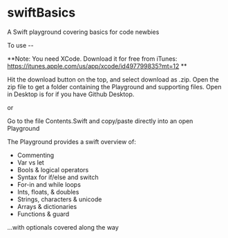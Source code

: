 # swiftBasics
A Swift playground covering basics for code newbies

To use -- 

**Note: You need XCode. Download it for free from iTunes: https://itunes.apple.com/us/app/xcode/id497799835?mt=12 **

Hit the download button on the top, and select download as .zip. Open the zip file to get a folder containing the Playground and supporting files. Open in Desktop is for if you have Github Desktop.

or

Go to the file Contents.Swift and copy/paste directly into an open Playground

The Playground provides a swift overview of:

* Commenting
* Var vs let
* Bools & logical operators
* Syntax for if/else and switch
* For-in and while loops
* Ints, floats, & doubles
* Strings, characters & unicode
* Arrays & dictionaries
* Functions & guard

...with optionals covered along the way
